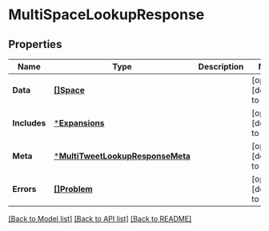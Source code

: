 # MultiSpaceLookupResponse

## Properties
Name | Type | Description | Notes
------------ | ------------- | ------------- | -------------
**Data** | [**[]Space**](Space.md) |  | [optional] [default to null]
**Includes** | [***Expansions**](Expansions.md) |  | [optional] [default to null]
**Meta** | [***MultiTweetLookupResponseMeta**](MultiTweetLookupResponse_meta.md) |  | [optional] [default to null]
**Errors** | [**[]Problem**](Problem.md) |  | [optional] [default to null]

[[Back to Model list]](../README.md#documentation-for-models) [[Back to API list]](../README.md#documentation-for-api-endpoints) [[Back to README]](../README.md)

